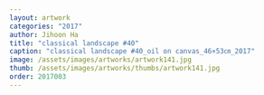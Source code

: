 ```yaml
---
layout: artwork
categories: "2017"
author: Jihoon Ha
title: "classical landscape #40"
caption: "classical landscape #40_oil on canvas_46×53㎝_2017"
image: /assets/images/artworks/artwork141.jpg
thumb: /assets/images/artworks/thumbs/artwork141.jpg
order: 2017003
---
```

